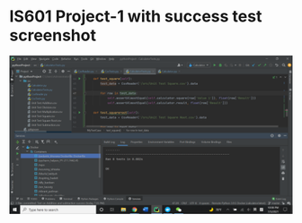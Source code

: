# IS601 Project-1 with success test screenshot

![alt text](https://github.com/SelinaXu31/Project-1/blob/master/src/Screenshot%20(4).png)
